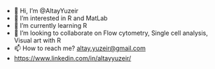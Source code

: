 - 👋 Hi, I’m @AltayYuzeir
- 👀 I’m interested in R and MatLab
- 🌱 I’m currently learning R
- 💞️ I’m looking to collaborate on Flow cytometry, Single cell analysis, Visual art with R
- 📫 How to reach me? altay.yuzeir@gmail.com
- https://www.linkedin.com/in/altayyuzeir/


<!---
AltayYuzeir/AltayYuzeir is a ✨ special ✨ repository because its `README.md` (this file) appears on your GitHub profile.
You can click the Preview link to take a look at your changes.
--->
